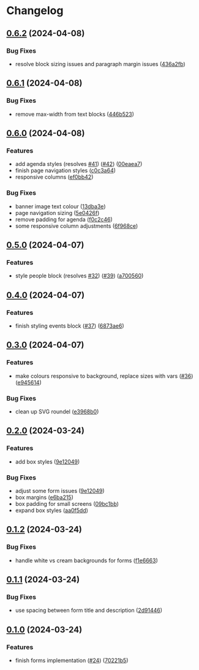 # Changelog

## [0.6.2](https://github.com/commonhorizoncommun/design-system/compare/v0.6.1...v0.6.2) (2024-04-08)


### Bug Fixes

* resolve block sizing issues and paragraph margin issues ([436a2fb](https://github.com/commonhorizoncommun/design-system/commit/436a2fb6af110c5332f02f16894a257542a30f35))

## [0.6.1](https://github.com/commonhorizoncommun/design-system/compare/v0.6.0...v0.6.1) (2024-04-08)


### Bug Fixes

* remove max-width from text blocks ([446b523](https://github.com/commonhorizoncommun/design-system/commit/446b5238060aaaf7b6183f1f733d0c26a14df0d1))

## [0.6.0](https://github.com/commonhorizoncommun/design-system/compare/v0.5.0...v0.6.0) (2024-04-08)


### Features

* add agenda styles (resolves [#41](https://github.com/commonhorizoncommun/design-system/issues/41)) ([#42](https://github.com/commonhorizoncommun/design-system/issues/42)) ([00eaea7](https://github.com/commonhorizoncommun/design-system/commit/00eaea7a0ad022a9ed73e34371ecdf0f7626c19b))
* finish page navigation styles ([c0c3a64](https://github.com/commonhorizoncommun/design-system/commit/c0c3a6412762167ca0fdfefca74c3aeed7277d62))
* responsive columns ([ef0bb42](https://github.com/commonhorizoncommun/design-system/commit/ef0bb4263077ebf6d64978f3d8269304f79807c7))


### Bug Fixes

* banner image text colour ([13dba3e](https://github.com/commonhorizoncommun/design-system/commit/13dba3ef5acf0782f1f37e6a6e43b7a11ad6968f))
* page navigation sizing ([5e0426f](https://github.com/commonhorizoncommun/design-system/commit/5e0426f4eb6d66199f0895918ae2835ae715caef))
* remove padding for agenda ([f0c2c46](https://github.com/commonhorizoncommun/design-system/commit/f0c2c4622ce02101ad26ac66f388d797377e9bac))
* some responsive column adjustments ([6f968ce](https://github.com/commonhorizoncommun/design-system/commit/6f968ce6688a45a3e829e8ee450c9694a9e2ae36))

## [0.5.0](https://github.com/commonhorizoncommun/design-system/compare/v0.4.0...v0.5.0) (2024-04-07)


### Features

* style people block (resolves [#32](https://github.com/commonhorizoncommun/design-system/issues/32)) ([#39](https://github.com/commonhorizoncommun/design-system/issues/39)) ([a700560](https://github.com/commonhorizoncommun/design-system/commit/a700560be4c883669af1ea5f497b3f394f5a634e))

## [0.4.0](https://github.com/commonhorizoncommun/design-system/compare/v0.3.0...v0.4.0) (2024-04-07)


### Features

* finish styling events block ([#37](https://github.com/commonhorizoncommun/design-system/issues/37)) ([6873ae6](https://github.com/commonhorizoncommun/design-system/commit/6873ae62b56b31ae34203fc834c6e9e03fc74b2e))

## [0.3.0](https://github.com/commonhorizoncommun/design-system/compare/v0.2.0...v0.3.0) (2024-04-07)


### Features

* make colours responsive to background, replace sizes with vars ([#36](https://github.com/commonhorizoncommun/design-system/issues/36)) ([e945614](https://github.com/commonhorizoncommun/design-system/commit/e945614c98ed329ad602910a5a79cddac6cb6083))


### Bug Fixes

* clean up SVG roundel ([e3968b0](https://github.com/commonhorizoncommun/design-system/commit/e3968b0437b44158774b499a06bdd0f2fad90671))

## [0.2.0](https://github.com/commonhorizoncommun/design-system/compare/v0.1.2...v0.2.0) (2024-03-24)


### Features

* add box styles ([9e12049](https://github.com/commonhorizoncommun/design-system/commit/9e1204991dc53552b738c8a7fefe4afd8467bea5))


### Bug Fixes

* adjust some form issues ([9e12049](https://github.com/commonhorizoncommun/design-system/commit/9e1204991dc53552b738c8a7fefe4afd8467bea5))
* box margins ([e6ba215](https://github.com/commonhorizoncommun/design-system/commit/e6ba2153068474698508314f0e61321545854383))
* box padding for small screens ([09bc1bb](https://github.com/commonhorizoncommun/design-system/commit/09bc1bb1ef88f43385eaf25f65fc14d802123cab))
* expand box styles ([aa0f5dd](https://github.com/commonhorizoncommun/design-system/commit/aa0f5ddbc423a8ddce6eb15614235ee38717ad08))

## [0.1.2](https://github.com/commonhorizoncommun/design-system/compare/v0.1.1...v0.1.2) (2024-03-24)


### Bug Fixes

* handle white vs cream backgrounds for forms ([f1e6663](https://github.com/commonhorizoncommun/design-system/commit/f1e6663e72502b49b5bfde7ee69bc40b48941fd5))

## [0.1.1](https://github.com/commonhorizoncommun/design-system/compare/v0.1.0...v0.1.1) (2024-03-24)


### Bug Fixes

* use spacing between form title and description ([2d91446](https://github.com/commonhorizoncommun/design-system/commit/2d91446ecb7d12215ccea5749d1586360641e29b))

## [0.1.0](https://github.com/commonhorizoncommun/design-system/compare/0.0.2...v0.1.0) (2024-03-24)


### Features

* finish forms implementation ([#24](https://github.com/commonhorizoncommun/design-system/issues/24)) ([70221b5](https://github.com/commonhorizoncommun/design-system/commit/70221b5f7ce32adb8eafa6154429072869fa21e1))
